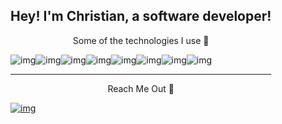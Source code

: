
<div align="center" style="display: inline-block">
      <h2>Hey! I'm Christian, a software developer!      
</h2>
     

  <p align="center">Some of the technologies I use 🤖</p>
  <div align="center" style="display: flex">
     <img align="center" alt="img" src="https://img.shields.io/badge/HTML5-E34F26?style=for-the-badge&logo=html5&logoColor=white"/>
     <img align="center" alt="img" src="https://img.shields.io/badge/CSS3-1572B6?style=for-the-badge&logo=css3&logoColor=white"/>
     <img align="center" alt="img" src="https://img.shields.io/badge/JavaScript-F7DF1E?style=for-the-badge&logo=javascript&logoColor=black"/>
     <img align="center" alt="img" src="https://img.shields.io/badge/TypeScript-007ACC?style=for-the-badge&logo=typescript&logoColor=white"/>
     <img align="center" alt="img" src="https://img.shields.io/badge/React-20232A?style=for-the-badge&logo=react&logoColor=61DAFB"/>
     <img align="center" alt="img" src="https://img.shields.io/badge/Node.js-43853D?style=for-the-badge&logo=node.js&logoColor=white"/>
     <img align="center" alt="img" src="https://img.shields.io/badge/c%23-%23239120.svg?style=for-the-badge&logo=c-sharp&logoColor=white"/>
     <img align="center" alt="img" src="https://img.shields.io/badge/.NET-5C2D91?style=for-the-badge&logo=.net&logoColor=white"/>
   </div>

   <hr></hr>
  <p align="center">Reach Me Out 🔎</p>
  <div align="center" style="display: flex">
    <a href="https://www.linkedin.com/in/christiandantascaires/" target="_blank">
               <img align="center" alt="img" src="https://img.shields.io/badge/LinkedIn-0077B5?style=for-the-badge&logo=linkedin&logoColor=white"/>
            </a> 
   </div>
   
   
</div>  
